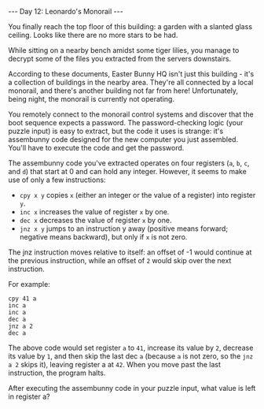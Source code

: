 --- Day 12: Leonardo's Monorail ---

You finally reach the top floor of this building: a garden with a slanted glass ceiling. Looks like there are no more stars to be had.

While sitting on a nearby bench amidst some tiger lilies, you manage to decrypt some of the files you extracted from the servers downstairs.

According to these documents, Easter Bunny HQ isn't just this building - it's a collection of buildings in the nearby area. They're all connected by a local monorail, and there's another building not far from here! Unfortunately, being night, the monorail is currently not operating.

You remotely connect to the monorail control systems and discover that the boot sequence expects a password. The password-checking logic (your puzzle input) is easy to extract, but the code it uses is strange: it's assembunny code designed for the new computer you just assembled. You'll have to execute the code and get the password.

The assembunny code you've extracted operates on four registers (`a`, `b`, `c`, and `d`) that start at 0 and can hold any integer. However, it seems to make use of only a few instructions:

 - `cpy x y` copies `x` (either an integer or the value of a register) into register `y`.
 - `inc x` increases the value of register `x` by one.
 - `dec x` decreases the value of register `x` by one.
 - `jnz x y` jumps to an instruction y away (positive means forward; negative means backward), but only if `x` is not zero.

The jnz instruction moves relative to itself: an offset of -1 would continue at the previous instruction, while an offset of `2` would skip over the next instruction.

For example:

```
cpy 41 a
inc a
inc a
dec a
jnz a 2
dec a
```

The above code would set register `a` to `41`, increase its value by `2`, decrease its value by `1`, and then skip the last dec `a` (because `a` is not zero, so the `jnz a 2` skips it), leaving register a at `42`. When you move past the last instruction, the program halts.

After executing the assembunny code in your puzzle input, what value is left in register a?
